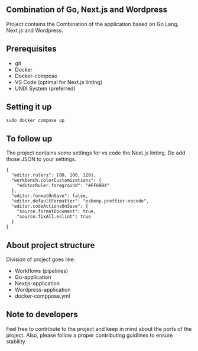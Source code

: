 
## Combination of Go, Next.js and Wordpress

Project contains the Combination of the application based on Go Lang, Next.js and Wordpress. 


## Prerequisites

+ git
+ Docker 
+ Docker-compose 
+ VS Code (optimal for Next.js linting)
+ UNIX System (preferred)


## Setting it up 

```
sudo docker compose up
```

## To follow up 

The project contains some settings for vs code the Next.js linting. Do add those JSON to your settings. 

```
{
  "editor.rulers": [80, 100, 120],
  "workbench.colorCustomizations": {
    "editorRuler.foreground": "#FF69B4"
  },
  "editor.formatOnSave": false,
  "editor.defaultFormatter": "esbenp.prettier-vscode",
  "editor.codeActionsOnSave": {
    "source.formatDocument": true,
    "source.fixAll.eslint": true
  }
}
```

## About project structure

Division of project goes like: 

+ Workflows (pipelines)
+ Go-application
+ Nextjs-application
+ Wordpress-application
+ docker-comppose.yml 


## Note to developers
 
Feel free to contribute to the project and keep in mind about the ports of the project. Also, please follow a proper contributing guidlines to ensure stability. 
